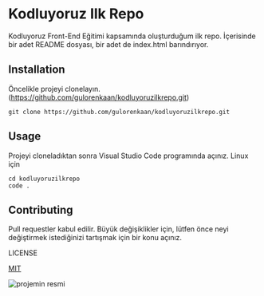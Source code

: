 # Kodluyoruz Ilk Repo
Kodluyoruz Front-End Eğitimi kapsamında oluşturduğum ilk repo. İçerisinde bir adet README dosyası, bir adet de index.html barındırıyor.
## Installation
Öncelikle projeyi clonelayın.
(https://github.com/gulorenkaan/kodluyoruzilkrepo.git)

`
git clone https://github.com/gulorenkaan/kodluyoruzilkrepo.git
`
## Usage
Projeyi cloneladıktan sonra Visual Studio Code programında açınız.
Linux için
```
cd kodluyoruzilkrepo
code .
```
## Contributing
Pull requestler kabul edilir. Büyük değişiklikler için, lütfen önce neyi değiştirmek istediğinizi tartışmak için bir konu açınız.

LICENSE

[MIT](https://choosealicense.com/licenses/mit/)

![projemin resmi](ödev.jpg)







